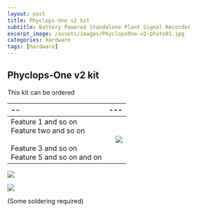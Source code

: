 ```yaml
---
layout: post
title: Phyclops-One v2 kit
subtitle: Battery Powered Standalone Plant Signal Recorder
excerpt_image: /assets/images/PhyclopsOne-v2-photo01.jpg
categories: hardware
tags: [hardware]
---
```


## Phyclops-One v2 kit
This kit can be ordered 

| -- | --- | 
| :---- | --------------: | 
| Feature 1 and so on  <br> Feature two and so on <br><br> Feature 3 and so on  <br> Feature 5 and so on and on |  ![][PHOTO1]    |



![][PHOTO1]

![][PHOTO2]

(Some soldering required)

[PHOTO1]: /assets/images/PhyclopsOne-v2-photo01.jpg
[PHOTO2]: /assets/images/PhyclopsOne-v2-photo02.jpg
